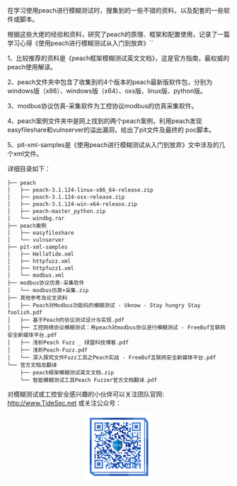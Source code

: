 在学习使用peach进行模糊测试时，搜集到的一些不错的资料，以及配套的一些软件或脚本。

根据这些大佬的经验和资料，研究了peach的原理、框架和配置使用，记录了一篇学习心得《使用peach进行模糊测试从入门到放弃》``

1、比较推荐的资料是《peach框架模糊测试英文文档》，这是官方指南，最权威的peach使用解读。

2、peach文件夹中包含了收集到的4个版本的peach最新版软件包，分别为windows版（x86）、windows版（x64）、oxs版、linux版、python版。

3、modbus协议仿真-采集软件为工控协议modbus的仿真采集软件。

4、peach案例文件夹中是网上找到的两个peach案例，利用peach发现easyfileshare和vulnserver的溢出漏洞，给出了pit文件及最终的 poc脚本。

5、pit-xml-samples是《使用peach进行模糊测试从入门到放弃》文中涉及的几个xml文件。


详细目录如下：

```
├── peach
│   ├── peach-3.1.124-linux-x86_64-release.zip
│   ├── peach-3.1.124-osx-release.zip
│   ├── peach-3.1.124-win-x64-release.zip
│   ├── peach-master_python.zip
│   └── windbg.rar
├── peach案例
│   ├── easyfileshare
│   └── vulnserver
├── pit-xml-samples
│   ├── HelloTide.xml
│   ├── httpfuzz.xml
│   ├── httpfuzz1.xml
│   └── modbus.xml
├── modbus协议仿真-采集软件
│   └── modbus仿真+采集.zip
├── 其他参考及论文资料
│   ├── Peach对Modbus功能码的模糊测试 · Uknow - Stay hungry Stay foolish.pdf
│   ├── 基于Peach的协议测试设计与实现.pdf
│   ├── 工控网络协议模糊测试：用peach对modbus协议进行模糊测试 - FreeBuf互联网安全新媒体平台.pdf
│   ├── 浅析Peach Fuzz _ 绿盟科技博客.pdf
│   ├── 浅析Peach-Fuzz.pdf
│   └── 深入探究文件Fuzz工具之Peach实战 - FreeBuf互联网安全新媒体平台.pdf
└── 官方文档及翻译
    ├── peach框架模糊测试英文文档.zip
    └── 智能模糊测试工具Peach Fuzzer官方文档翻译.pdf
```

对模糊测试或工控安全感兴趣的小伙伴可以关注团队官网: http://www.TideSec.net 或关注公众号：

<div align=center><img src=images/ewm.png width=30% ></div>

